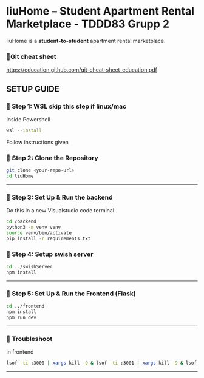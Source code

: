 # liuHome – Student Apartment Rental Marketplace - TDDD83 Grupp 2

liuHome is a **student-to-student** apartment rental marketplace.  
### **🔹Git cheat sheet**
https://education.github.com/git-cheat-sheet-education.pdf  

## SETUP GUIDE

### **🔹 Step 1: WSL skip this step if linux/mac**
Inside Powershell 
```bash
wsl --install
```
Follow instructions given

### **🔹 Step 2: Clone the Repository**
```bash
git clone <your-repo-url>
cd liuHome
```
---
### **🔹 Step 3: Set Up & Run the backend**
Do this in a new Visualstudio code terminal
```bash
cd /backend
python3 -m venv venv       
source venv/bin/activate    
pip install -r requirements.txt 

```

### **🔹 Step 4: Setup swish server**
```bash
cd ../swishServer
npm install
```
---
### **🔹 Step 5: Set Up & Run the Frontend (Flask)**
```bash
cd ../frontend
npm install    
npm run dev
```


---
### **🔹 Troubleshoot**
in frontend
```bash
lsof -ti :3000 | xargs kill -9 & lsof -ti :3001 | xargs kill -9 & lsof -ti :3005 | xargs kill -9 & clear & npm run dev
```



---
